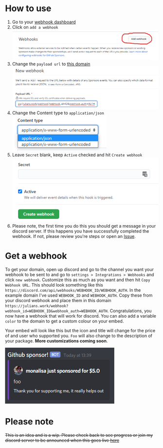 # How to use
1. Go to your [webhook dashboard](https://github.com/sponsors/NexInfinite/dashboard/webhooks)
2. Click on `add a webhook` <br>![Step 2](Images/step2.png)
3. Change the `payload url` to [this domain](#get-a-webhook) <br>![Step 3](Images/step3.png)
4. Change the Content type to `application/json` <br>![Step 4](Images/step4.png)
5. Leave `Secret` blank, keep `Active` checked and hit `Create webhook` <br>![Step 5](Images/step5.png)
6. Please note, the first time you do this you should get a message in your discord server. 
If this happens you have successfully completed the webhook. If not, please review you're steps or open an [Issue](https://github.com/NexInfinite/supporter-discord-webhook/issues).

# Get a webhook
To get your domain, open up discord and go to the channel you want your webhook to be sent to and go to `settings > Integrations > Webhooks` and click `new webhook`.
Customize this as much as you want and then hit `Copy Webhook URL`. 
This should look something like this `https://discord.com/api/webhooks/WEBHOOK_ID/WEBHOOK_AUTH`.
In the example domain I've used `WEBHOOK_ID` and `WEBHOOK_AUTH`. 
Copy these from your discord webhook and place them in this domain `https://julians.work/webhook?webhook_id=WEBHOOK_ID&webhook_auth=WEBHOOK_AUTH`. 
Congratulations, you now have a webhook that will work for discord. 
You can also add a variable `color` to the domain to get a custom colour on your embed. 

Your embed will look like this but the icon and title will change for the price of and user who supported you. 
`Foo` will also change to the description of your package. __More customizations coming soon__. 

![webhook_discord](Images/webhook_discord.png)

# Please note
~~This is an idea and is a wip. Please check back to see progress or join my discord server to be announced when this goes live [here](https://julians.work/cum)~~
